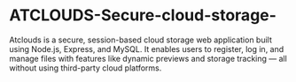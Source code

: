# ATCLOUDS-Secure-cloud-storage-
Atclouds is a secure, session-based cloud storage web application built using Node.js, Express, and MySQL. It enables users to register, log in, and manage files with features like dynamic previews and storage tracking — all without using third-party cloud platforms.
